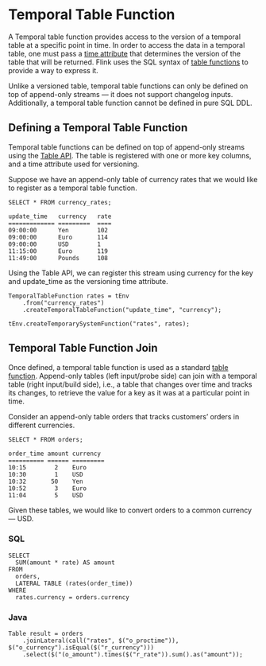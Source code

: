 # Temporal Table Function

A Temporal table function provides access to the version of a temporal table at a specific point in time. In order to
access the data in a temporal table, one must pass a [time attribute]() that determines the version of the table that
will be returned. Flink uses the SQL syntax of [table functions]() to provide a way to express it.

Unlike a versioned table, temporal table functions can only be defined on top of append-only streams — it does not
support changelog inputs. Additionally, a temporal table function cannot be defined in pure SQL DDL.

## Defining a Temporal Table Function

Temporal table functions can be defined on top of append-only streams using the [Table API](). The table is registered
with one or more key columns, and a time attribute used for versioning.

Suppose we have an append-only table of currency rates that we would like to register as a temporal table function.

~~~
SELECT * FROM currency_rates;

update_time   currency   rate
============= =========  ====
09:00:00      Yen        102
09:00:00      Euro       114
09:00:00      USD        1
11:15:00      Euro       119
11:49:00      Pounds     108
~~~

Using the Table API, we can register this stream using currency for the key and update_time as the versioning time
attribute.

~~~
TemporalTableFunction rates = tEnv
    .from("currency_rates")
    .createTemporalTableFunction("update_time", "currency");
 
tEnv.createTemporarySystemFunction("rates", rates);     
~~~

## Temporal Table Function Join

Once defined, a temporal table function is used as a standard [table function](). Append-only tables (left input/probe
side) can join with a temporal table (right input/build side), i.e., a table that changes over time and tracks its
changes, to retrieve the value for a key as it was at a particular point in time.

Consider an append-only table orders that tracks customers’ orders in different currencies.

~~~
SELECT * FROM orders;

order_time amount currency
========== ====== =========
10:15        2    Euro
10:30        1    USD
10:32       50    Yen
10:52        3    Euro
11:04        5    USD
~~~

Given these tables, we would like to convert orders to a common currency — USD.

### SQL

~~~
SELECT
  SUM(amount * rate) AS amount
FROM
  orders,
  LATERAL TABLE (rates(order_time))
WHERE
  rates.currency = orders.currency
~~~

### Java

~~~
Table result = orders
    .joinLateral(call("rates", $("o_proctime")), $("o_currency").isEqual($("r_currency")))
    .select($("(o_amount").times($("r_rate")).sum().as("amount"));
~~~

